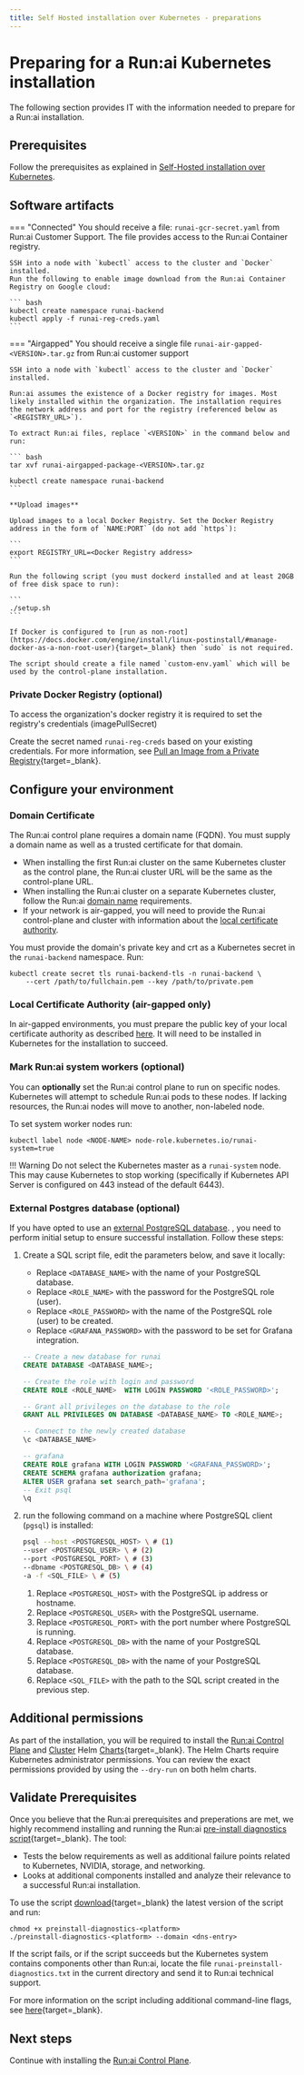 ```yaml
---
title: Self Hosted installation over Kubernetes - preparations
---
```

# Preparing for a Run:ai Kubernetes installation

The following section provides IT with the information needed to prepare for a Run:ai installation.

## Prerequisites

Follow the prerequisites as explained in [Self-Hosted installation over Kubernetes](prerequisites.md).

## Software artifacts

=== "Connected"
    You should receive a file: `runai-gcr-secret.yaml` from Run:ai Customer Support. The file provides access to the Run:ai Container registry.

    SSH into a node with `kubectl` access to the cluster and `Docker` installed.
    Run the following to enable image download from the Run:ai Container Registry on Google cloud:

    ``` bash
    kubectl create namespace runai-backend
    kubectl apply -f runai-reg-creds.yaml
    ```

=== "Airgapped"
    You should receive a single file `runai-air-gapped-<VERSION>.tar.gz` from Run:ai customer support

    SSH into a node with `kubectl` access to the cluster and `Docker` installed.

    Run:ai assumes the existence of a Docker registry for images. Most likely installed within the organization. The installation requires the network address and port for the registry (referenced below as `<REGISTRY_URL>`). 

    To extract Run:ai files, replace `<VERSION>` in the command below and run: 

    ``` bash
    tar xvf runai-airgapped-package-<VERSION>.tar.gz

    kubectl create namespace runai-backend
    ```
 
    **Upload images**

    Upload images to a local Docker Registry. Set the Docker Registry address in the form of `NAME:PORT` (do not add `https`):

    ```
    export REGISTRY_URL=<Docker Registry address>
    ```

    Run the following script (you must dockerd installed and at least 20GB of free disk space to run): 

    ```  
    ./setup.sh
    ```

    If Docker is configured to [run as non-root](https://docs.docker.com/engine/install/linux-postinstall/#manage-docker-as-a-non-root-user){target=_blank} then `sudo` is not required.

    The script should create a file named `custom-env.yaml` which will be used by the control-plane installation.

### Private Docker Registry (optional)

To access the organization's docker registry it is required to set the registry's credentials (imagePullSecret)

Create the secret named `runai-reg-creds` based on your existing credentials. For more information, see [Pull an Image from a Private Registry](https://kubernetes.io/docs/tasks/configure-pod-container/pull-image-private-registry/){target=_blank}.

## Configure your environment

### Domain Certificate

The Run:ai control plane requires a domain name (FQDN). You must supply a domain name as well as a trusted certificate for that domain.

* When installing the first Run:ai cluster on the same Kubernetes cluster as the control plane, the Run:ai cluster URL will be the same as the control-plane URL.
* When installing the Run:ai cluster on a separate Kubernetes cluster, follow the Run:ai [domain name](../../cluster-setup/cluster-prerequisites.md#cluster-url) requirements.
* If your network is air-gapped, you will need to provide the Run:ai control-plane and cluster with information about the [local certificate authority](../../config/org-cert.md).

You must provide the domain's private key and crt as a Kubernetes secret in the `runai-backend` namespace. Run:

```
kubectl create secret tls runai-backend-tls -n runai-backend \
    --cert /path/to/fullchain.pem --key /path/to/private.pem
```

### Local Certificate Authority (air-gapped only)

In air-gapped environments, you must prepare the public key of your local certificate authority as described [here](../../config/org-cert.md). It will need to be installed in Kubernetes for the installation to succeed.

### Mark Run:ai system workers (optional)

You can **optionally** set the Run:ai control plane to run on specific nodes. Kubernetes will attempt to schedule Run:ai pods to these nodes. If lacking resources, the Run:ai nodes will move to another, non-labeled node.  

To set system worker nodes run:

```
kubectl label node <NODE-NAME> node-role.kubernetes.io/runai-system=true
```

!!! Warning
    Do not select the Kubernetes master as a `runai-system` node. This may cause Kubernetes to stop working (specifically if Kubernetes API Server is configured on 443 instead of the default 6443).

### External Postgres database (optional)

If you have opted to use an [external PostgreSQL database](prerequisites.md#external-postgresql-database-optional).
, you need to perform initial setup to ensure successful installation. Follow these steps:

1. Create a SQL script file, edit the parameters below, and save it locally:
    * Replace `<DATABASE_NAME>` with the name of your PostgreSQL database.
    * Replace `<ROLE_NAME>` with the password for the PostgreSQL role (user).
    * Replace `<ROLE_PASSWORD>` with the name of the PostgreSQL role (user) to be created.
    * Replace `<GRAFANA_PASSWORD>` with the password to be set for Grafana integration.

    ``` sql
    -- Create a new database for runai
    CREATE DATABASE <DATABASE_NAME>; 

    -- Create the role with login and password
    CREATE ROLE <ROLE_NAME>  WITH LOGIN PASSWORD '<ROLE_PASSWORD>'; 

    -- Grant all privileges on the database to the role
    GRANT ALL PRIVILEGES ON DATABASE <DATABASE_NAME> TO <ROLE_NAME>; 

    -- Connect to the newly created database
    \c <DATABASE_NAME> 

    -- grafana
    CREATE ROLE grafana WITH LOGIN PASSWORD '<GRAFANA_PASSWORD>'; 
    CREATE SCHEMA grafana authorization grafana;
    ALTER USER grafana set search_path='grafana';
    -- Exit psql
    \q
    ```


2. run the following command on a machine where PostgreSQL client (`pgsql`) is installed:

    ``` bash
    psql --host <POSTGRESQL_HOST> \ # (1)
    --user <POSTGRESQL_USER> \ # (2)
    --port <POSTGRESQL_PORT> \ # (3)
    --dbname <POSTGRESQL_DB> \ # (4)
    -a -f <SQL_FILE> \ # (5)
    ```
        
    1. Replace `<POSTGRESQL_HOST>` with the PostgreSQL ip address or hostname.
    1. Replace `<POSTGRESQL_USER>` with the PostgreSQL username.
    2. Replace `<POSTGRESQL_PORT>` with the port number where PostgreSQL is running.
    3. Replace `<POSTGRESQL_DB>` with the name of your PostgreSQL database.
    4. Replace `<POSTGRESQL_DB>` with the name of your PostgreSQL database.
    5. Replace `<SQL_FILE>` with the path to the SQL script created in the previous step.


## Additional permissions

As part of the installation, you will be required to install the [Run:ai Control Plane](backend.md) and [Cluster](cluster.md) Helm [Charts](https://helm.sh/){target=_blank}. The Helm Charts require Kubernetes administrator permissions. You can review the exact permissions provided by using the `--dry-run` on both helm charts.

## Validate Prerequisites

Once you believe that the Run:ai prerequisites and preperations are met, we highly recommend installing and running the Run:ai [pre-install diagnostics script](https://github.com/run-ai/preinstall-diagnostics){target=_blank}. The tool:

* Tests the below requirements as well as additional failure points related to Kubernetes, NVIDIA, storage, and networking.
* Looks at additional components installed and analyze their relevance to a successful Run:ai installation.

To use the script [download](https://github.com/run-ai/preinstall-diagnostics/releases){target=_blank} the latest version of the script and run:

```
chmod +x preinstall-diagnostics-<platform>
./preinstall-diagnostics-<platform> --domain <dns-entry>
```

If the script fails, or if the script succeeds but the Kubernetes system contains components other than Run:ai, locate the file `runai-preinstall-diagnostics.txt` in the current directory and send it to Run:ai technical support.

For more information on the script including additional command-line flags, see [here](https://github.com/run-ai/preinstall-diagnostics){target=_blank}.

## Next steps

Continue with installing the [Run:ai Control Plane](backend.md).

